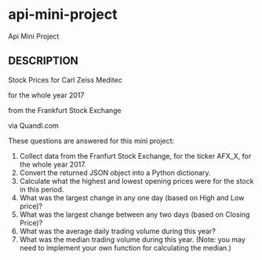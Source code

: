 # api-mini-project
Api Mini Project
## DESCRIPTION
Stock Prices for Carl Zeiss Meditec

for the whole year 2017

from the Frankfurt Stock Exchange

via Quandl.com


These questions are answered for this mini project:

1. Collect data from the Franfurt Stock Exchange, for the ticker AFX_X, for the whole year 2017.
2. Convert the returned JSON object into a Python dictionary.
3. Calculate what the highest and lowest opening prices were for the stock in this period.
4. What was the largest change in any one day (based on High and Low price)?
5. What was the largest change between any two days (based on Closing Price)?
6. What was the average daily trading volume during this year?
7. What was the median trading volume during this year. (Note: you may need to implement your own function for calculating the median.)

